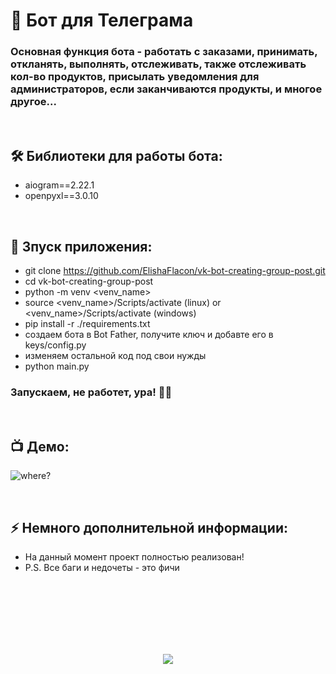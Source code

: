 <h1> 
     👾 Бот для Телеграма
</h1>

<h3>
Основная функция бота - работать с заказами, принимать, откланять, выполнять, отслеживать, также отслеживать кол-во продуктов, присылать уведомления для администраторов, если заканчиваются продукты, и многое другое...
</h3>



</br>



<h2>
  🛠️ Библиотеки для работы бота:
</h2>

- aiogram==2.22.1
- openpyxl==3.0.10


</br>



<h2>
  🚀 Зпуск приложения:
</h2>

- git clone https://github.com/ElishaFlacon/vk-bot-creating-group-post.git
- cd vk-bot-creating-group-post
- python -m venv <venv_name>
- source <venv_name>/Scripts/activate (linux) or <venv_name>/Scripts/activate (windows)
- pip install -r ./requirements.txt
- создаем бота в Bot Father, получите ключ и добавте его в keys/config.py
- изменяем остальной код под свои нужды
- python main.py
<h3>
    Запускаем, не работет, ура! 🗿🚬
</h3>


</br>



<h2>
 📺 Демо:
</h2>
<p aligh="center">
<img src="https://user-images.githubusercontent.com/83610362/233366270-3e3ac5e8-0e62-4682-ab43-0c6f07b9ce06.png" alt="where?" />
</p>



</br>



<h2>
⚡ Немного дополнительной информации:
</h2>

- На данный момент проект полностью реализован!
- P.S. Все баги и недочеты - это фичи




<br/>
<br/>
<br/>
<br/>
<br/>
<br/>



<p align="center">
  <img src="https://capsule-render.vercel.app/api?type=waving&color=d179b8&height=64&section=footer"/>
</p>

